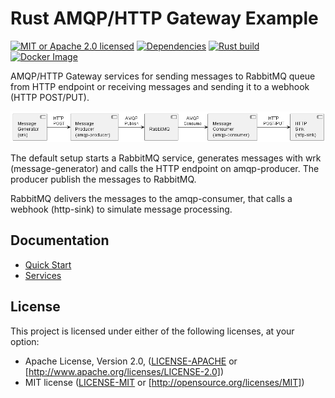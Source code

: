 # Rust AMQP/HTTP Gateway Example

[![MIT or Apache 2.0 licensed](https://img.shields.io/badge/license-MIT%20or%20Apache%202.0-blue)](https://github.com/mracsko/amqp-service/blob/master/LICENSE.md)
[![Dependencies](https://deps.rs/repo/github/mracsko/rust-amqp-http-gateway/status.svg)](https://deps.rs/repo/github/mracsko/rust-amqp-http-gateway)
[![Rust build](https://github.com/mracsko/rust-amqp-http-gateway/actions/workflows/rust.yml/badge.svg)](https://github.com/mracsko/rust-amqp-http-gateway/actions/workflows/rust.yml)
[![Docker Image](https://github.com/mracsko/rust-amqp-http-gateway/actions/workflows/docker-image.yml/badge.svg)](https://github.com/mracsko/rust-amqp-http-gateway/actions/workflows/docker-image.yml)

AMQP/HTTP Gateway services for sending messages to RabbitMQ queue from HTTP endpoint or receiving messages and sending
it to a webhook (HTTP POST/PUT).

![Components](doc/components.png)

The default setup starts a RabbitMQ service, generates messages with wrk (message-generator) and calls the HTTP endpoint
on amqp-producer. The producer publish the messages to RabbitMQ.

RabbitMQ delivers the messages to the amqp-consumer, that calls a webhook (http-sink) to simulate message processing.

## Documentation

* [Quick Start](doc/quick-start.md)
* [Services](doc/services.md)

## License

This project is licensed under either of the following licenses, at your option:

- Apache License, Version 2.0, ([LICENSE-APACHE](LICENSE-APACHE) or [http://www.apache.org/licenses/LICENSE-2.0])
- MIT license ([LICENSE-MIT](LICENSE-MIT) or [http://opensource.org/licenses/MIT])
